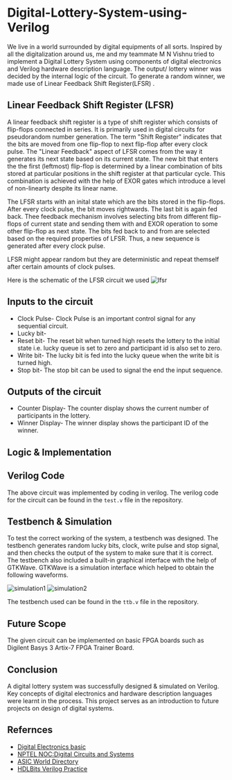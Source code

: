 # Digital-Lottery-System-using-Verilog
We live in a world surrounded by digital equipments of all sorts.
Inspired by all the digitalization around us, me and my teammate M N Vishnu tried to implement a Digital Lottery System using components of digital electronics and Verilog hardware description language.
The output/ lottery winner was decided by the internal logic of the circuit.
To generate a random winner, we made use of Linear Feedback Shift Register(LFSR) .

## Linear Feedback Shift Register (LFSR)
A linear feedback shift register is a type of shift register which consists of flip-flops connected in series.
It is primarily used in digital circuits for pseudorandom number generation.
The term "Shift Register" indicates that the bits are moved from one flip-flop to next flip-flop after every clock pulse.
The "Linear Feedback" aspect of LFSR comes from the way it generates its next state based on its current state.
The new bit that enters the the first (leftmost) flip-flop is determined by a linear combination of bits stored at particular positions in the shift register at that particular cycle.
This combination is achieved with the help of EXOR gates which introduce a level of non-linearty despite its linear name.

The LFSR starts with an inital state which are the bits stored in the flip-flops.
After every clock pulse, the bit moves rightwards.
The last bit is again fed back.
Thee feedback mechanism involves selecting bits from different flip-flops of current state and sending them with and EXOR operation to some other flip-flop as next state.
The bits fed back to and from are selected based on the required properties of LFSR.
Thus, a new sequence is generated after every clock pulse.

LFSR might appear random but they are deterministic and repeat themself after certain amounts of clock pulses.

Here is the schematic of the LFSR circuit we used
![lfsr](https://github.com/shubham-swadi/Digital-Lottery-System/assets/122473812/1f0d37a9-fc3c-40b8-a3c7-c8cc126ad048)


## Inputs to the circuit
- Clock Pulse- Clock Pulse is an important control signal for any sequential circuit.
- Lucky bit- 
- Reset bit- The reset bit when turned high resets the lottery to the initial state i.e. lucky queue is set to zero and participant id is also set to zero.
- Write bit- The lucky bit is fed into the lucky queue when the write bit is turned high.
- Stop bit- The stop bit can be used to signal the end the input sequence.

## Outputs of the circuit
- Counter Display- The counter display shows the current number of participants in the lottery.
- Winner Display- The winner display shows the participant ID of the winner.  

## Logic & Implementation

## Verilog Code
The above circuit was implemented by coding in verilog. The verilog code for the circuit can be found in the `test.v` file in the repository. 

## Testbench & Simulation
To test the correct working of the system, a testbench was designed.
The testbench generates random lucky bits, clock, write pulse and stop signal, and then checks the output of the system to make sure that it is correct.
The testbench also included a built-in graphical interface with the help of GTKWave.
GTKWave is a simulation interface which helped to obtain the following waveforms.

![simulation1](https://github.com/shubham-swadi/Digital-Lottery-System/assets/122473812/49d34b36-1531-4dc0-9f0d-a32ebf55bd7b)
![simulation2](https://github.com/shubham-swadi/Digital-Lottery-System/assets/122473812/cab130a0-c544-4b55-bbc5-bdcce87729c0)

The testbench used can be found in the `ttb.v` file in the repository.

## Future Scope
The given circuit can be implemented on basic FPGA boards such as Digilent Basys 3 Artix-7 FPGA Trainer Board.

## Conclusion
A digital lottery system was successfully designed & simulated on Verilog.
Key concepts of digital electronics and hardware description languages were learnt in the process.
This project serves as an introduction to future projects on design of digital systems.

## Refernces
- [Digital Electronics basic](https://nesoacademy.org/ec/05-digital-electronics)
- [NPTEL NOC:Digital Circuits and Systems](https://nptel.ac.in/courses/117106114)
- [ASIC World Directory](http://asic-world.com/verilog/index.html)
- [HDLBits Verilog Practice](https://hdlbits.01xz.net/wiki/Main_Page)
